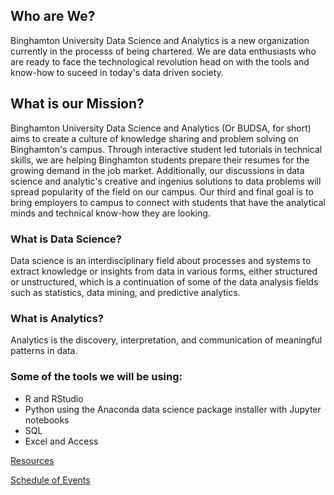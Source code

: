 ## Who are We? 
Binghamton University Data Science and Analytics is a new organization currently in the processs of being chartered. We are data enthusiasts who are ready to face the technological revolution head on with the tools and know-how to suceed in today's data driven society.

## What is our Mission?
Binghamton University Data Science and Analytics (Or BUDSA, for short) aims to create a culture of knowledge sharing and problem solving on Binghamton's campus. Through interactive student led tutorials in technical skills, we are helping Binghamton students prepare their resumes for the growing demand in the job market. Additionally, our discussions in data science and analytic's creative and ingenius solutions to data problems will spread popularity of the field on our campus. Our third and final goal is to bring employers to campus to connect with students that have the analytical minds and technical know-how they are looking.

### What is Data Science?
Data science is an interdisciplinary field about processes and systems to extract knowledge or insights from data in various forms, either structured or unstructured, which is a continuation of some of the data analysis fields such as statistics, data mining, and predictive analytics.

### What is Analytics?
Analytics is the discovery, interpretation, and communication of meaningful patterns in data.

### Some of the tools we will be using:
* R and RStudio 
* Python using the Anaconda data science package installer with Jupyter notebooks
* SQL 
* Excel and Access

[Resources](resources.html)

[Schedule of Events](events.html)
